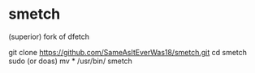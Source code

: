 # smetch
(superior) fork of dfetch

git clone https://github.com/SameAsItEverWas18/smetch.git
cd smetch
sudo (or doas) mv * /usr/bin/
smetch
